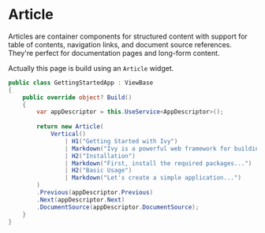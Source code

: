 # Article

Articles are container components for structured content with support for table of contents, navigation links, and document source references. They're perfect for documentation pages and long-form content.

Actually this page is build using an `Article` widget.

```csharp
public class GettingStartedApp : ViewBase
{
    public override object? Build()
    {
        var appDescriptor = this.UseService<AppDescriptor>();
        
        return new Article(
            Vertical()
                | H1("Getting Started with Ivy")
                | Markdown("Ivy is a powerful web framework for building data-centric applications.")
                | H2("Installation")
                | Markdown("First, install the required packages...")
                | H2("Basic Usage")
                | Markdown("Let's create a simple application...")
        )
        .Previous(appDescriptor.Previous)
        .Next(appDescriptor.Next)
        .DocumentSource(appDescriptor.DocumentSource);
    }
}
```

<WidgetDocs Type="Ivy.Article" ExtensionsType="Ivy.ArticleExtensions"/> 